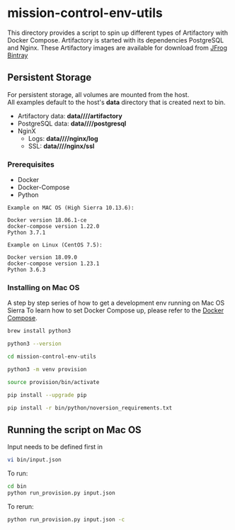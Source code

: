 # mission-control-env-utils

This directory provides a script to spin up different types of Artifactory with Docker Compose.
Artifactory is started with its dependencies PostgreSQL and Nginx.
These Artifactory images are available for download from [JFrog Bintray](https://bintray.com/jfrog) 

## Persistent Storage

For persistent storage, all volumes are mounted from the host.  
All examples default to the host's **data** directory that is created next to bin.
- Artifactory data: **data/<project-global-name>/<timestamp>/<project-index>/artifactory**
- PostgreSQL data: **data/<project-global-name>/<timestamp>/<project-index>/postgresql**
- NginX
  - Logs: **data/<project-global-name>/<timestamp>/<project-index>/nginx/log**
  - SSL: **data/<project-global-name>/<timestamp>/<project-index>/nginx/ssl**

### Prerequisites

- Docker
- Docker-Compose
- Python


```
Example on MAC OS (High Sierra 10.13.6):

Docker version 18.06.1-ce
docker-compose version 1.22.0
Python 3.7.1

Example on Linux (CentOS 7.5):

Docker version 18.09.0
docker-compose version 1.23.1
Python 3.6.3
```

### Installing on Mac OS

A step by step series of how to get a development env running on Mac OS Sierra
To learn how to set Docker Compose up, please refer to the [Docker Compose](https://docs.docker.com/compose/install/).

```bash
brew install python3

python3 --version

cd mission-control-env-utils

python3 -m venv provision

source provision/bin/activate

pip install --upgrade pip

pip install -r bin/python/noversion_requirements.txt
```

## Running the script on Mac OS

Input needs to be defined first in

```bash
vi bin/input.json
```

To run:

```bash
cd bin
python run_provision.py input.json
```

To rerun:

```bash
python run_provision.py input.json -c
```








